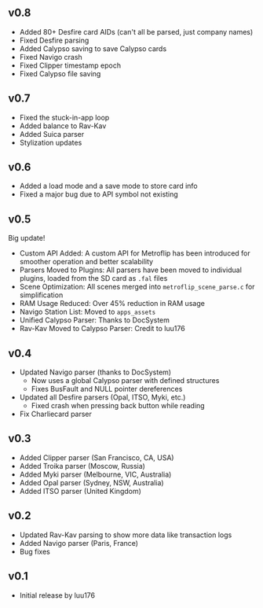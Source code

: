 ## v0.8

- Added 80+ Desfire card AIDs (can't all be parsed, just company names)  
- Fixed Desfire parsing  
- Added Calypso saving to save Calypso cards  
- Fixed Navigo crash  
- Fixed Clipper timestamp epoch  
- Fixed Calypso file saving  

## v0.7

- Fixed the stuck-in-app loop  
- Added balance to Rav-Kav  
- Added Suica parser  
- Stylization updates  

## v0.6

- Added a load mode and a save mode to store card info  
- Fixed a major bug due to API symbol not existing  

## v0.5

Big update!

- Custom API Added: A custom API for Metroflip has been introduced for smoother operation and better scalability  
- Parsers Moved to Plugins: All parsers have been moved to individual plugins, loaded from the SD card as `.fal` files  
- Scene Optimization: All scenes merged into `metroflip_scene_parse.c` for simplification  
- RAM Usage Reduced: Over 45% reduction in RAM usage  
- Navigo Station List: Moved to `apps_assets`  
- Unified Calypso Parser: Thanks to DocSystem  
- Rav-Kav Moved to Calypso Parser: Credit to luu176  

## v0.4

- Updated Navigo parser (thanks to DocSystem)  
  - Now uses a global Calypso parser with defined structures  
  - Fixes BusFault and NULL pointer dereferences  
- Updated all Desfire parsers (Opal, ITSO, Myki, etc.)  
  - Fixed crash when pressing back button while reading  
- Fix Charliecard parser  

## v0.3

- Added Clipper parser (San Francisco, CA, USA)  
- Added Troika parser (Moscow, Russia)  
- Added Myki parser (Melbourne, VIC, Australia)  
- Added Opal parser (Sydney, NSW, Australia)  
- Added ITSO parser (United Kingdom)  

## v0.2

- Updated Rav-Kav parsing to show more data like transaction logs  
- Added Navigo parser (Paris, France)  
- Bug fixes  

## v0.1

- Initial release by luu176
